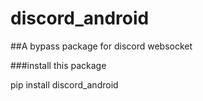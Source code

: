 # discord_android
##A bypass package for discord websocket

###install this package 

 pip install discord_android

